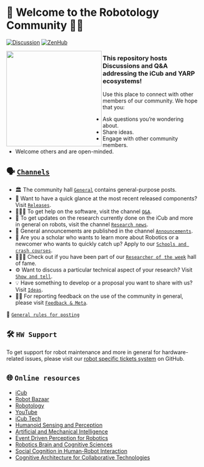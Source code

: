 🤖 Welcome to the Robotology Community 👋🏻
==========================================

[![Discussion](https://img.shields.io/badge/Post-New_Discussion-blue?style=plastic&logo=github)](../../discussions/new)
[![ZenHub](https://img.shields.io/badge/Shipping_faster_with-ZenHub-435198.svg)](https://zenhub.com)

<img align="left" width="250" height="250" src="./assets/icub-head.png">

### This repository hosts Discussions and Q&A addressing the iCub and YARP ecosystems!
Use this place to connect with other members of our community.
We hope that you:
- Ask questions you’re wondering about.
- Share ideas.
- Engage with other community members.
- Welcome others and are open-minded.

## 🗣 [`Channels`](../../discussions)
- 🏛 The community hall [`General`](../../discussions/categories/general) contains general-purpose posts.
- 🚀 Want to have a quick glance at the most recent released components? Visit [`Releases`](../../discussions/categories/releases).
- 🙋🏻‍♂️ To get help on the software, visit the channel [`Q&A`](../../discussions/categories/q-a).
- 📰 To get updates on the research currently done on the iCub and more in general on robots, visit the channel [`Research news`](../../discussions/categories/research-news).
- 📣 General announcements are published in the channel [`Announcements`](../../discussions/categories/announcements).
- 🏫 Are you a scholar who wants to learn more about Robotics or a newcomer who wants to quickly catch up? Apply to our [`Schools and crash courses`](../../discussions/categories/schools-and-crash-courses).
- 👨🏻‍🔬 Check out if you have been part of our [`Researcher of the week`](../../discussions/categories/researcher-of-the-week) hall of fame.
- ⚙ Want to discuss a particular technical aspect of your research? Visit [`Show and tell`](../../discussions/categories/show-and-tell).
- 💡 Have something to develop or a proposal you want to share with us? Visit [`Ideas`](../../discussions/categories/ideas).
- 👂🏻 For reporting feedback on the use of the community in general, please visit [`Feedback & Meta`](../../discussions/categories/feedback-meta).

📃 [`General rules for posting`](/.github/SUPPORT.md)

## 🛠 `HW Support`
To get support for robot maintenance and more in general for hardware-related issues, please visit our [robot specific tickets system](https://github.com/robotology/icub-tech-support) on GitHub.

## 🌐 `Online resources`
- [iCub](https://icub.iit.it)
- [Robot Bazaar](https://robot-bazaar.iit.it/homepage)
- [Robotology](https://github.com/robotology)
- [YouTube](https://www.youtube.com/user/robotcub)
- [iCub Tech](https://www.iit.it/web/icub-tech)
- [Humanoid Sensing and Perception](https://www.iit.it/research/lines/humanoid-sensing-and-perception)
- [Artificial and Mechanical Intelligence](https://ami.iit.it)
- [Event Driven Perception for Robotics](https://edpr.iit.it)
- [Robotics Brain and Cognitive Sciences](https://www.iit.it/web/robotics-brain-and-cognitive-sciences)
- [Social Cognition in Human-Robot Interaction](https://www.iit.it/web/social-cognition-in-human-robot-interaction)
- [Cognitive Architecture for Collaborative Technologies](https://www.iit.it/web/cognitive-architecture-for-collaborative-technologies)
